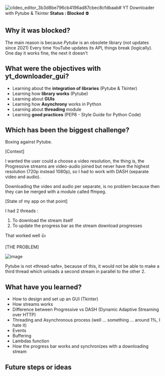 ![clideo_editor_3b3d8be796cb4196ad87cbec8cfdbaab](https://github.com/user-attachments/assets/d23c9e3b-3e4f-4931-8dd0-5aed7c380251)# YT Downloader with Pytube & Tkinter
__Status : Blocked__ ⛔

## Why it was blocked?
The main reason is because *Pytube* is an obsolete library (not updates since 2021)
Every time YouTube updates its API, things break (logically). 
One day it works fine, the next it doesn't

## What were the objectives with __yt_downloader_gui__?

- Learning about the __integration of libraries__ (Pytube & Tkinter)
- Learning how __library works__ (Pytube)
- Learning about __GUIs__
- Learning how __Asynchrony__ works in Python
- Learning about __threading__ module
- Learning __good practices__ (PEP8 - Style Guide for Python Code)

## Which has been the biggest challenge? 
Boxing against Pytube.







[Context]

I wanted the user could a choose a video resolution,
the thing is, the Progressive streams are video-audio joined but never have 
the highest resolution (720p instead 1080p), 
so I had to work with DASH (separate video and audio).

Downloading the video and audio per separate, 
is no problem because then they can be merged with a module called ffmpeg.

[State of my app on that point]

I had 2 threads : 
1. To download the stream itself
2. To update the progress bar as the stream download progresses

That worked well 👍

[THE PROBLEM]

![image](https://github.com/user-attachments/assets/845cd57a-3366-45f5-bfa5-6d635aeceb97)

Pytube is not «thread-safe»,
because of this, it would not be able to make a third thread 
which unloads a second stream in parallel to the other 2.

## What have you learned?

- How to design and set up an GUI (Tkinter)
- How streams works
- Difference between Progressive vs DASH (Dynamic Adaptive Streaming over HTTP)
- Threading and Asynchronous process (well ... something ... around 1%, I hate it)
- Events
- Buffering
- Lambdas function
- How the progress bar works and synchronizes with a downloading stream


## Future steps or ideas





